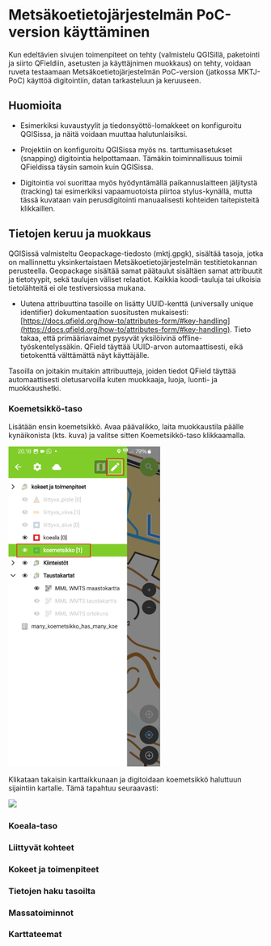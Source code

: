 # Metsäkoetietojärjestelmän PoC-version käyttäminen

Kun edeltävien sivujen toimenpiteet on tehty (valmistelu QGISillä, paketointi ja siirto QFieldiin, asetusten ja käyttäjnimen muokkaus) on tehty, voidaan ruveta testaamaan Metsäkoetietojärjestelmän PoC-version (jatkossa MKTJ-PoC) käyttöä digitointiin, datan tarkasteluun ja keruuseen. 

## Huomioita 

- Esimerkiksi kuvaustyylit ja tiedonsyöttö-lomakkeet on konfiguroitu QGISissa, ja näitä voidaan muuttaa halutunlaisiksi.
- Projektiin on konfiguroitu QGISissa myös ns. tarttumisasetukset (snapping) digitointia helpottamaan. Tämäkin toiminnallisuus toimii QFieldissa täysin samoin kuin QGISissa.

- Digitointia voi suorittaa myös hyödyntämällä paikannuslaitteen jäljitystä (tracking) tai esimerkiksi vapaamuotoista piirtoa stylus-kynällä, mutta tässä kuvataan vain perusdigitointi manuaalisesti kohteiden taitepisteitä klikkaillen.

## Tietojen keruu ja muokkaus

QGISissä valmisteltu Geopackage-tiedosto (mktj.gpgk), sisältää tasoja, jotka on mallinnettu yksinkertaistaen Metsäkoetietojärjestelmän  testitietokannan perusteella. Geopackage sisältää samat päätaulut sisältäen samat attribuutit ja tietotyypit, sekä taulujen väliset  relaatiot. Kaikkia koodi-tauluja tai ulkoisia tietolähteitä ei ole testiversiossa mukana. 

- Uutena attribuuttina tasoille on lisätty UUID-kenttä (universally unique identifier) dokumentaation suositusten mukaisesti:
[https://docs.qfield.org/how-to/attributes-form/#key-handling](https://docs.qfield.org/how-to/attributes-form/#key-handling). Tieto takaa, että primääriavaimet pysyvät yksilöivinä offline-työskentelyssäkin. QField täyttää UUID-arvon automaattisesti, eikä tietokenttä välttämättä näyt käyttäjälle.

Tasoilla on joitakin muitakin attribuutteja, joiden tiedot QField täyttää automaattisesti oletusarvoilla kuten muokkaaja, luoja, luonti- ja muokkaushetki.

### Koemetsikkö-taso


Lisätään ensin koemetsikkö. Avaa päävalikko, laita muokkaustila päälle kynäikonista (kts. kuva) ja valitse sitten Koemetsikkö-taso klikkaamalla.

[<img src="img/qfield_koemetsikko.png" width="300" />](img/qfield_koemetsikko.png)

Klikataan takaisin karttaikkunaan ja digitoidaan koemetsikkö haluttuun sijaintiin kartalle. Tämä tapahtuu seuraavasti:

[<img src="img/koemetsikko_digitointi.gif" width="300" />](img/koemetsikko_digitointi.gif)

### Koeala-taso

### Liittyvät kohteet

### Kokeet ja toimenpiteet


### Tietojen haku tasoilta

### Massatoiminnot


### Karttateemat

